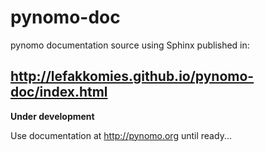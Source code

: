 # pynomo-doc
pynomo documentation source using Sphinx published in:

## http://lefakkomies.github.io/pynomo-doc/index.html

**Under development**

Use documentation at http://pynomo.org until ready...
